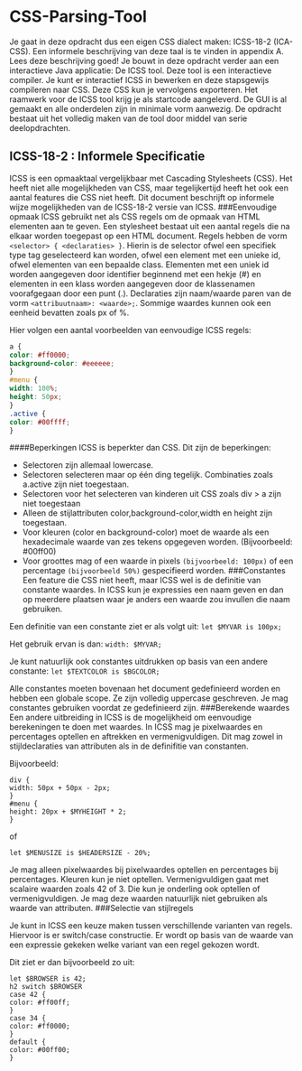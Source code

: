 # CSS-Parsing-Tool

Je gaat in deze opdracht dus een eigen CSS dialect maken: ICSS-18-2 (ICA-CSS). Een informele beschrijving
van deze taal is te vinden in appendix A. Lees deze beschrijving goed!
Je bouwt in deze opdracht verder aan een interactieve Java applicatie: De ICSS tool. Deze tool is een interactieve
compiler. Je kunt er interactief ICSS in bewerken en deze stapsgewijs compileren naar CSS. Deze CSS
kun je vervolgens exporteren. Het raamwerk voor de ICSS tool krijg je als startcode aangeleverd. De GUI is al
gemaakt en alle onderdelen zijn in minimale vorm aanwezig. De opdracht bestaat uit het volledig maken van
de tool door middel van serie deelopdrachten.

## ICSS-18-2 : Informele Specificatie
ICSS is een opmaaktaal vergelijkbaar met Cascading Stylesheets (CSS). Het heeft niet alle mogelijkheden van
CSS, maar tegelijkertijd heeft het ook een aantal features die CSS niet heeft.
Dit document beschrijft op informele wijze mogelijkheden van de ICSS-18-2 versie van ICSS.
###Eenvoudige opmaak
ICSS gebruikt net als CSS regels om de opmaak van HTML elementen aan te geven. Een stylesheet bestaat
uit een aantal regels die na elkaar worden toegepast op een HTML document.
Regels hebben de vorm `<selector> { <declaraties> }`. Hierin is de selector ofwel een specifiek type tag
geselecteerd kan worden, ofwel een element met een unieke id, ofwel elementen van een bepaalde class. Elementen
met een uniek id worden aangegeven door identifier beginnend met een hekje (#) en elementen in een
klass worden aangegeven door de klassenamen voorafgegaan door een punt (.). Declaraties zijn naam/waarde
paren van de vorm `<attribuutnaam>: <waarde>;`. Sommige waardes kunnen ook een eenheid bevatten zoals
px of %.

Hier volgen een aantal voorbeelden van eenvoudige ICSS regels:
```css
a {
color: #ff0000;
background-color: #eeeeee;
}
#menu {
width: 100%;
height: 50px;
}
.active {
color: #00ffff;
}
```
####Beperkingen
ICSS is beperkter dan CSS. Dit zijn de beperkingen:
* Selectoren zijn allemaal lowercase.
* Selectoren selecteren maar op één ding tegelijk. Combinaties zoals a.active zijn niet toegestaan.
* Selectoren voor het selecteren van kinderen uit CSS zoals div > a zijn niet toegestaan
* Alleen de stijlattributen color,background-color,width en height zijn toegestaan.
* Voor kleuren (color en background-color) moet de waarde als een hexadecimale waarde van zes tekens
opgegeven worden. (Bijvoorbeeld: #00ff00)
* Voor groottes mag of een waarde in pixels `(bijvoorbeeld: 100px)` of een percentage `(bijvoorbeeld 50%)`
gespecifieerd worden.
###Constantes
Een feature die CSS niet heeft, maar ICSS wel is de definitie van constante waardes. In ICSS kun je expressies
een naam geven en dan op meerdere plaatsen waar je anders een waarde zou invullen die naam gebruiken.

Een definitie van een constante ziet er als volgt uit: `let $MYVAR is 100px;`

Het gebruik ervan is dan: `width: $MYVAR;`

Je kunt natuurlijk ook constantes uitdrukken op basis van een andere constante: `let $TEXTCOLOR is $BGCOLOR;`

Alle constantes moeten bovenaan het document gedefinieerd worden en hebben een globale scope. Ze zijn
volledig uppercase geschreven. Je mag constantes gebruiken voordat ze gedefinieerd zijn.
###Berekende waardes
Een andere uitbreiding in ICSS is de mogelijkheid om eenvoudige berekeningen te doen met waardes. In ICSS
mag je pixelwaardes en percentages optellen en aftrekken en vermenigvuldigen. Dit mag zowel in stijldeclaraties
van attributen als in de definifitie van constanten.

Bijvoorbeeld:
```
div {
width: 50px + 50px - 2px;
}
#menu {
height: 20px + $MYHEIGHT * 2;
}
```
of
```
let $MENUSIZE is $HEADERSIZE - 20%;
```
Je mag alleen pixelwaardes bij pixelwaardes optellen en percentages bij percentages. Kleuren kun je niet
optellen. Vermenigvuldigen gaat met scalaire waarden zoals 42 of 3. Die kun je onderling ook optellen of
vermenigvuldigen. Je mag deze waarden natuurlijk niet gebruiken als waarde van attributen.
###Selectie van stijlregels

Je kunt in ICSS een keuze maken tussen verschillende varianten van regels. Hiervoor is er switch/case constructie.
Er wordt op basis van de waarde van een expressie gekeken welke variant van een regel gekozen
wordt.

Dit ziet er dan bijvoorbeeld zo uit:
```
let $BROWSER is 42;
h2 switch $BROWSER
case 42 {
color: #ff00ff;
}
case 34 {
color: #ff0000;
}
default {
color: #00ff00;
}
```
